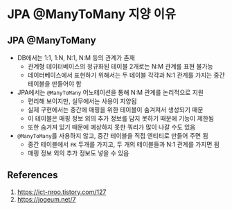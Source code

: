# JPA @ManyToMany 지양 이유

## JPA @ManyToMany

- DB에서는 1:1, 1:N, N:1, N:M 등의 관계가 존재
  - 관계형 데이터베이스의 정규화된 테이블 2개로는 N:M 관계를 표현 불가능
  - 데이터베이스에서 표현하기 위해서는 두 테이블 각각과 N:1 관계를 가지는 중간 테이블을 만들어야 함
- JPA에서는 `@ManyToMany` 어노테이션을 통해 N:M 관계를 논리적으로 지원
  - 편리해 보이지만, 실무에서는 사용이 지양됨
  - 실제 구현에서는 중간에 매핑을 위한 테이블이 숨겨져서 생성되기 때문
  - 이 테이블은 매핑 정보 외의 추가 정보를 담지 못하기 때문에 기능이 제한됨
  - 또한 숨겨져 있기 때문에 예상하지 못한 쿼리가 많이 나갈 수도 있음
- `@ManyToMany`를 사용하지 않고, 중간 테이블을 직접 엔티티로 만들어 주면 됨
  - 중간 테이블에서 `FK` 두개를 가지고, 두 개의 테이블들과 N:1 관계를 가지면 됨
  - 매핑 정보 외의 추가 정보도 넣을 수 있음

## References

1. https://ict-nroo.tistory.com/127
2. https://jogeum.net/7
